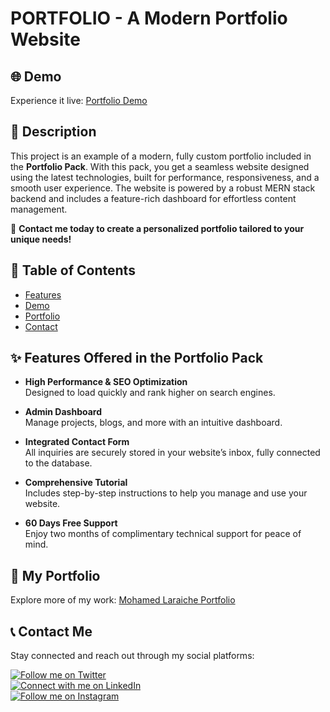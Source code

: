 # PORTFOLIO - A Modern Portfolio Website

## 🌐 Demo

Experience it live: [Portfolio Demo](https://portfolio.molaraiche.com/)

## 📝 Description

This project is an example of a modern, fully custom portfolio included in the **Portfolio Pack**. With this pack, you get a seamless website designed using the latest technologies, built for performance, responsiveness, and a smooth user experience. The website is powered by a robust MERN stack backend and includes a feature-rich dashboard for effortless content management.

📩 **Contact me today to create a personalized portfolio tailored to your unique needs!**

## 📖 Table of Contents

- [Features](#-features-offered-in-the-portfolio-pack)
- [Demo](#-demo)
- [Portfolio](#-my-portfolio)
- [Contact](#-contact-me)

## ✨ Features Offered in the Portfolio Pack

- **High Performance & SEO Optimization**  
  Designed to load quickly and rank higher on search engines.

- **Admin Dashboard**  
  Manage projects, blogs, and more with an intuitive dashboard.

- **Integrated Contact Form**  
  All inquiries are securely stored in your website’s inbox, fully connected to the database.

- **Comprehensive Tutorial**  
  Includes step-by-step instructions to help you manage and use your website.

- **60 Days Free Support**  
  Enjoy two months of complimentary technical support for peace of mind.

## 🌟 My Portfolio

Explore more of my work: [Mohamed Laraiche Portfolio](https://www.molaraiche.com/)

## 📞 Contact Me

Stay connected and reach out through my social platforms:

[![Follow me on Twitter](https://img.shields.io/twitter/follow/molaraiche.svg?style=social)](https://twitter.com/intent/follow?screen_name=molaraiche)  
[![Connect with me on LinkedIn](https://img.shields.io/badge/LinkedIn-mohamedlaraiche-blue?style=flat&logo=linkedin&logoColor=b0c0c0&labelColor=363D44)](https://www.linkedin.com/company/mohamedlaraiche)  
[![Follow me on Instagram](https://img.shields.io/badge/Instagram-molaraiche-grey?style=flat&logo=instagram&logoColor=b0c0c0&labelColor=8134af)](https://www.instagram.com/molaraiche)
